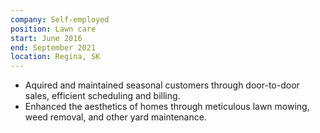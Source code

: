 ```yaml
---
company: Self-employed
position: Lawn care
start: June 2016
end: September 2021
location: Regina, SK
---
```

- Aquired and maintained seasonal customers through door-to-door sales, efficient scheduling and billing.
- Enhanced the aesthetics of homes through meticulous lawn mowing, weed removal, and other yard maintenance.
